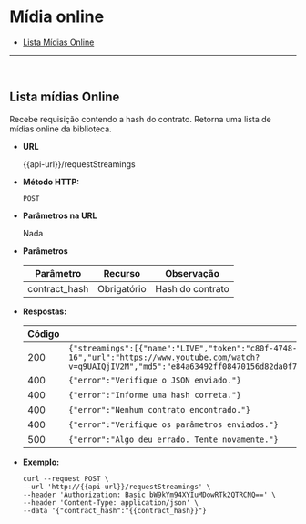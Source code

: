 # Mídia online

- [Lista Mídias Online](Streamings.md#lista-arquivos)

----
<br/>

**Lista mídias Online**
----
Recebe requisição contendo a hash do contrato. Retorna uma lista de mídias online da biblioteca.

* **URL**

  {{api-url}}/requestStreamings

* **Método HTTP:**

  `POST`
  
*  **Parâmetros na URL**

   Nada 

* **Parâmetros**

	| Parâmetro | Recurso | Observação |
	|--|--|--|
	| contract_hash | Obrigatório | Hash do contrato |

* **Respostas:**
	
	|Código| Resposta |
	|--|--|
	| 200 | ```{"streamings":[{"name":"LIVE","token":"c80f-4748-8558-81bbcdd2c9ca","creation_date":"2018-03-16","url":"https://www.youtube.com/watch?v=q9UAIQjIV2M","md5":"e84a63492ff08470156d82da0f7e0ca5","image":"youtube","description":"live","live":"True","offline":"False"}]}``` |
	| 400 | `{"error":"Verifique o JSON enviado."}` |
	| 400 | `{"error":"Informe uma hash correta."}` |
	| 400 | `{"error":"Nenhum contrato encontrado."}` | 
	| 400 | `{"error":"Verifique os parâmetros enviados."}` |
	| 500 | `{"error":"Algo deu errado. Tente novamente."}` |

* **Exemplo:**
	
	````curl
	curl --request POST \
  --url 'http://{{api-url}}/requestStreamings' \
  --header 'Authorization: Basic bW9kYm94XYIuMDowRTk2QTRCNQ==' \
  --header 'Content-Type: application/json' \
  --data '{"contract_hash":"{{contract_hash}}"}
  ```` 

